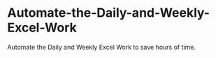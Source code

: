 # Automate-the-Daily-and-Weekly-Excel-Work
Automate the Daily and Weekly Excel Work to save hours of time.
